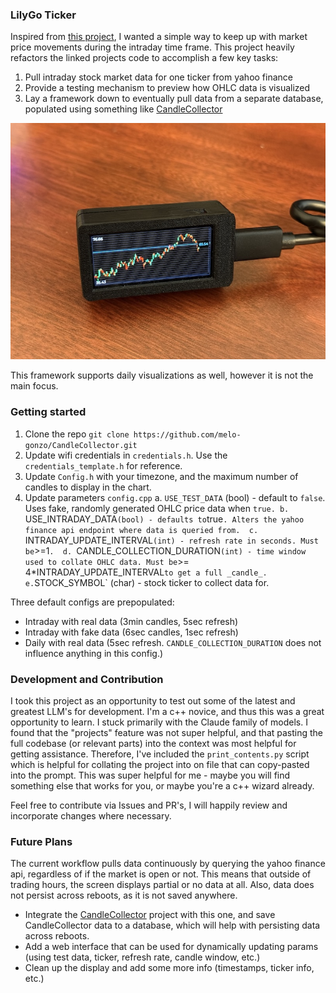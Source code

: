 ### LilyGo Ticker
Inspired from [this project](https://github.com/nishad2m8/BTC-Ticker), I wanted a simple way to keep up with market price movements during the intraday time frame. This project heavily refactors the linked projects code to accomplish a few key tasks:
1. Pull intraday stock market data for one ticker from yahoo finance
2. Provide a testing mechanism to preview how OHLC data is visualized
3. Lay a framework down to eventually pull data from a separate database, populated using something like [CandleCollector](https://github.com/melo-gonzo/CandleCollector)

![image](IMG_0026.JPG)

This framework supports daily visualizations as well, however it is not the main focus.

### Getting started
1. Clone the repo
`git clone https://github.com/melo-gonzo/CandleCollector.git`
2. Update wifi credentials in `credentials.h`. Use the `credentials_template.h` for reference. 
3. Update `Config.h` with your timezone, and the maximum number of candles to display in the chart.
4. Update parameters `config.cpp`
    a. `USE_TEST_DATA` (bool) - default to `false`. Uses fake, randomly generated OHLC price data when `true.
    b. `USE_INTRADAY_DATA` (bool) - defaults to `true`. Alters the yahoo finance api endpoint where data is queried from. 
    c. `INTRADAY_UPDATE_INTERVAL` (int) - refresh rate in seconds. Must be `>=1`. 
    d. `CANDLE_COLLECTION_DURATION` (int) - time window used to collate OHLC data. Must be `>= 4*INTRADAY_UPDATE_INTERVAL` to get a full _candle_. 
    e. `STOCK_SYMBOL` (char) - stock ticker to collect data for. 

Three default configs are prepopulated:
- Intraday with real data (3min candles, 5sec refresh)
- Intraday with fake data (6sec candles, 1sec refresh)
- Daily with real data (5sec refresh. `CANDLE_COLLECTION_DURATION` does not influence anything in this config.)

### Development and Contribution
I took this project as an opportunity to test out some of the latest and greatest LLM's for development. I'm a c++ novice, and thus this was a great opportunity to learn. I stuck primarily with the Claude family of models. I found that the "projects" feature was not super helpful, and that pasting the full codebase (or relevant parts) into the context was most helpful for getting assistance. Therefore, I've included the `print_contents.py` script which is helpful for collating the project into on file that can copy-pasted into the prompt. This was super helpful for me - maybe you will find something else that works for you, or maybe you're a c++ wizard already.

Feel free to contribute via Issues and PR's, I will happily review and incorporate changes where necessary.

### Future Plans
The current workflow pulls data continuously by querying the yahoo finance api, regardless of if the market is open or not. This means that outside of trading hours, the screen displays partial or no data at all. Also, data does not persist across reboots, as it is not saved anywhere.
* Integrate the [CandleCollector](https://github.com/melo-gonzo/CandleCollector) project with this one, and save CandleCollector data to a database, which will help with persisting data across reboots.
* Add a web interface that can be used for dynamically updating params (using test data, ticker, refresh rate, candle window, etc.)
* Clean up the display and add some more info (timestamps, ticker info, etc.)

